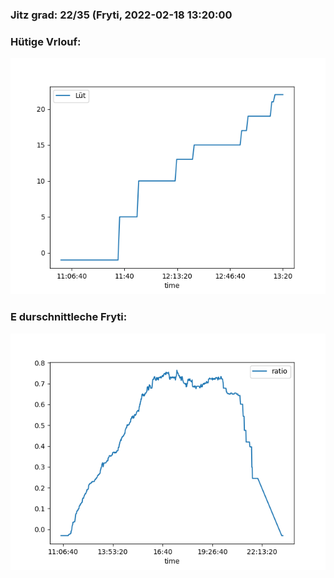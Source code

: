 ### Jitz grad: 22/35 (Fryti, 2022-02-18 13:20:00

### Hütige Vrlouf:
![Graph](Today.png)

### E durschnittleche Fryti:
![Graph](Fryti.png)